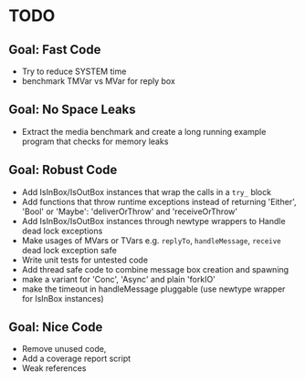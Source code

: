 TODO
====

## Goal: Fast Code

* Try to reduce SYSTEM time
* benchmark TMVar vs MVar for reply box 

## Goal: No Space Leaks

* Extract the media benchmark and create a long
  running example program that checks for memory leaks

## Goal: Robust Code

* Add IsInBox/IsOutBox instances that wrap the calls in a `try_` block
* Add functions that throw runtime exceptions instead of
  returning 'Either', 'Bool' or 'Maybe': 
   'deliverOrThrow' and 'receiveOrThrow' 
* Add IsInBox/IsOutBox instances through newtype wrappers
  to Handle dead lock exceptions  
* Make usages of MVars or TVars e.g. `replyTo`, `handleMessage`, `receive`
  dead lock exception safe
* Write unit tests for untested code
* Add thread safe code to combine message box creation
  and spawning
* make a variant for 'Conc', 'Async' and plain 'forkIO'
* make the timeout in handleMessage pluggable
   (use newtype wrapper for IsInBox instances)

## Goal: Nice Code

* Remove unused code, 
* Add a coverage report script
* Weak references

